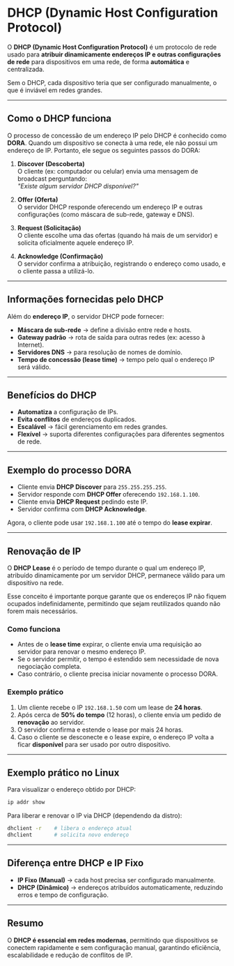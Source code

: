# DHCP (Dynamic Host Configuration Protocol)

O **DHCP (Dynamic Host Configuration Protocol)** é um protocolo de rede usado para **atribuir dinamicamente endereços IP e outras configurações de rede** para dispositivos em uma rede, de forma **automática** e centralizada.  

Sem o DHCP, cada dispositivo teria que ser configurado manualmente, o que é inviável em redes grandes.

---

## Como o DHCP funciona

O processo de concessão de um endereço IP pelo DHCP é conhecido como **DORA**. Quando um dispositivo se conecta à uma rede, ele não possui um endereço de IP. Portanto, ele segue os seguintes passos do DORA:

1. **Discover (Descoberta)**  
   O cliente (ex: computador ou celular) envia uma mensagem de broadcast perguntando:  
   _"Existe algum servidor DHCP disponível?"_

2. **Offer (Oferta)**  
   O servidor DHCP responde oferecendo um endereço IP e outras configurações (como máscara de sub-rede, gateway e DNS).

3. **Request (Solicitação)**  
   O cliente escolhe uma das ofertas (quando há mais de um servidor) e solicita oficialmente aquele endereço IP.

4. **Acknowledge (Confirmação)**  
   O servidor confirma a atribuição, registrando o endereço como usado, e o cliente passa a utilizá-lo.

---

## Informações fornecidas pelo DHCP

Além do **endereço IP**, o servidor DHCP pode fornecer:

- **Máscara de sub-rede** → define a divisão entre rede e hosts.  
- **Gateway padrão** → rota de saída para outras redes (ex: acesso à Internet).  
- **Servidores DNS** → para resolução de nomes de domínio.  
- **Tempo de concessão (lease time)** → tempo pelo qual o endereço IP será válido.  

---

## Benefícios do DHCP

- **Automatiza** a configuração de IPs.  
- **Evita conflitos** de endereços duplicados.  
- **Escalável** → fácil gerenciamento em redes grandes.  
- **Flexível** → suporta diferentes configurações para diferentes segmentos de rede.  

---

## Exemplo do processo DORA

- Cliente envia **DHCP Discover** para `255.255.255.255`.  
- Servidor responde com **DHCP Offer** oferecendo `192.168.1.100`.  
- Cliente envia **DHCP Request** pedindo este IP.  
- Servidor confirma com **DHCP Acknowledge**.  

Agora, o cliente pode usar `192.168.1.100` até o tempo do **lease expirar**.

---

## Renovação de IP

O **DHCP Lease** é o período de tempo durante o qual um endereço IP, atribuído dinamicamente por um servidor DHCP, permanece válido para um dispositivo na rede.  

Esse conceito é importante porque garante que os endereços IP não fiquem ocupados indefinidamente, permitindo que sejam reutilizados quando não forem mais necessários.

### Como funciona
- Antes de o **lease time** expirar, o cliente envia uma requisição ao servidor para renovar o mesmo endereço IP.  
- Se o servidor permitir, o tempo é estendido sem necessidade de nova negociação completa.  
- Caso contrário, o cliente precisa iniciar novamente o processo DORA.

### Exemplo prático
1. Um cliente recebe o IP `192.168.1.50` com um lease de **24 horas**.  
2. Após cerca de **50% do tempo** (12 horas), o cliente envia um pedido de **renovação** ao servidor.  
3. O servidor confirma e estende o lease por mais 24 horas.  
4. Caso o cliente se desconecte e o lease expire, o endereço IP volta a ficar **disponível** para ser usado por outro dispositivo.  

---

## Exemplo prático no Linux

Para visualizar o endereço obtido por DHCP:
```bash
ip addr show
```
Para liberar e renovar o IP via DHCP (dependendo da distro):
```bash
dhclient -r    # libera o endereço atual  
dhclient       # solicita novo endereço  
```

---

## Diferença entre DHCP e IP Fixo

- **IP Fixo (Manual)** → cada host precisa ser configurado manualmente.  
- **DHCP (Dinâmico)** → endereços atribuídos automaticamente, reduzindo erros e tempo de configuração.  

---

## Resumo

O **DHCP é essencial em redes modernas**, permitindo que dispositivos se conectem rapidamente e sem configuração manual, garantindo eficiência, escalabilidade e redução de conflitos de IP.
